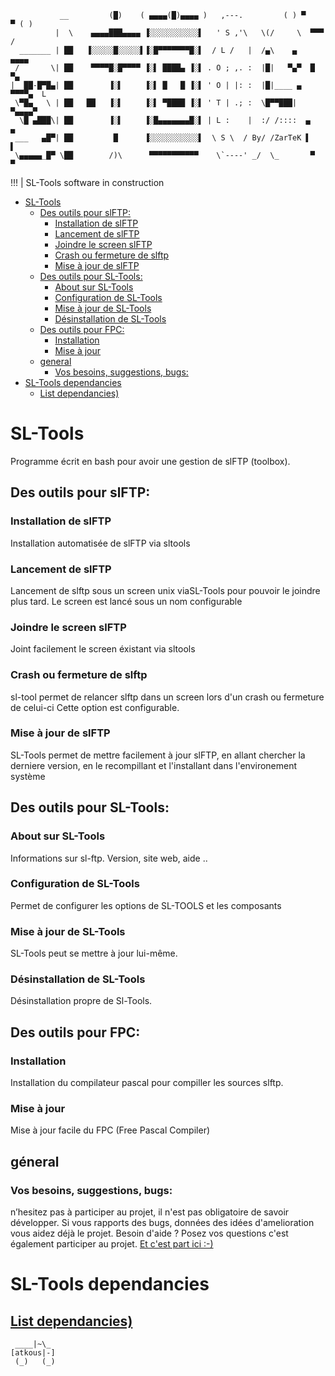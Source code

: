 ```
           __         (█)    ( ▄▄▄▄(█)▄▄▄▄ )   ,---.         ( ) ▀     ▀ ( )
          |  \    ▄▄▄▄███▄▄▄▄ ▐░░░░░░░░░░░▌   ' S ,'\   \(/     \  ▀▀▀  /
  _______ | ██   ▐░░░░░█░░░░░▌▐░█▀▀▀▀▀▀▀█░▌  / L /   |  /▄\    ▄    ▄▄▄▄
 /       \| ██    ▀▀▀▀█░█▀▀▀▀ ▐░▌ ████▄ ▐░▌ . O ; ,. :  |█|   ▀▄▀  █     ▀▄
|  ██-█▀█▄| ██        ▐░▌     ▐░▌ █   █ ▐░▌ ' O | |: :  |█|____ ▄  ▀▀▀▀▄  L
 \▀█▄   \ | ██   ██   ▐░▌     ▐░▌ ▀████ ▐░▌ ' T | .; :  \█▀▀███| ▀▄▄▄▄▀    
  \█ ▄███\| ██        ▐░▌     ▐░█▄▄▄▄▄▄▄█░▌ | L :    |  :/ /::::  ▄   ▄
 ___   ▄█▀| ██         █      ▐░░░░░░░░░░░▌  \ S \  / By/ /ZarTeK ▌   ▌
 \▄▄▄▄▄_█▀ \██        /)\      ▀▀▀▀▀▀▀▀▀▀▀    \`----' _/  \_       ▀   ▀
```
!!! | SL-Tools software in construction
- [SL-Tools](#sl-tools)
  - [Des outils pour slFTP:](#des-outils-pour-slftp)
    - [Installation de slFTP](#installation-de-slftp)
    - [Lancement de slFTP](#lancement-de-slftp)
    - [Joindre le screen slFTP](#joindre-le-screen-slftp)
    - [Crash ou fermeture de slftp](#crash-ou-fermeture-de-slftp)
    - [Mise à jour de slFTP](#mise-à-jour-de-slftp)
  - [Des outils pour SL-Tools:](#des-outils-pour-sl-tools)
    - [About sur SL-Tools](#about-sur-sl-tools)
    - [Configuration de SL-Tools](#configuration-de-sl-tools)
    - [Mise à jour de SL-Tools](#mise-à-jour-de-sl-tools)
    - [Désinstallation de SL-Tools](#désinstallation-de-sl-tools)
  - [Des outils pour FPC:](#des-outils-pour-fpc)
    - [Installation](#installation)
    - [Mise à jour](#mise-à-jour)
  - [general](#general)
    - [Vos besoins, suggestions, bugs:](#vos-besoins-suggestions-bugs)
- [SL-Tools dependancies](#sl-tools-dependancies)
  - [List dependancies)](#list-dependancies)
 
# SL-Tools
Programme écrit en bash pour avoir une gestion de slFTP (toolbox). 
## Des outils pour slFTP:

### Installation de slFTP
Installation automatisée de slFTP via sltools
### Lancement de slFTP
Lancement de slftp sous un screen unix viaSL-Tools pour pouvoir le joindre plus tard.
Le screen est lancé sous un nom configurable
### Joindre le screen slFTP
Joint facilement le screen éxistant via sltools
### Crash ou fermeture de slftp
sl-tool permet de relancer slftp dans un screen lors d'un crash ou fermeture de celui-ci
Cette option est configurable.
### Mise à jour de slFTP
SL-Tools permet de mettre facilement à jour slFTP, en allant chercher la derniere version,  en le recompillant et l'installant dans l'environement système
## Des outils pour SL-Tools:
### About sur SL-Tools
Informations sur sl-ftp. Version, site web, aide ..
### Configuration de SL-Tools
Permet de configurer les options de SL-TOOLS et les composants
### Mise à jour de SL-Tools
SL-Tools peut se mettre à jour lui-même.
### Désinstallation de SL-Tools
Désinstallation propre de Sl-Tools.
## Des outils pour FPC:
### Installation
Installation du compilateur pascal pour compiller les sources slftp.
### Mise à jour
Mise à jour facile du FPC (Free Pascal Compiler)
## géneral
### Vos besoins, suggestions, bugs: 
n’hesitez pas à participer au projet, il n'est pas obligatoire de savoir développer.
Si vous rapports des bugs, données des idées d'amelioration vous aidez déjà le projet.
Besoin d'aide ? Posez vos questions c'est également participer au projet.
[Et c'est part ici :-)](https://github.com/ZarTek-Creole/slTools/issues/new)

# SL-Tools dependancies 
[List dependancies)](https://github.com/ZarTek-Creole/slTools/blob/master/usr/bin/sltools#L45)
---
```
 ____|~\_
[atkous|-]
 (_)   (_)
```




